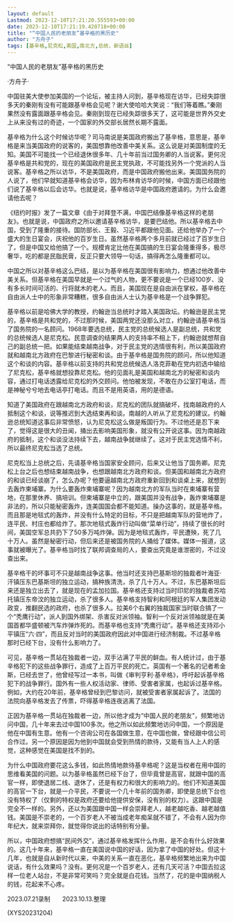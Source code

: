 ```yaml
---
layout: default
Lastmod: 2023-12-10T17:21:20.555593+00:00
date: 2023-12-10T17:21:19.420718+00:00
title: "“中国人民的老朋友”基辛格的黑历史"
author: "方舟子"
tags: [基辛格,尼克松,美国,南北方,总统，新语丝]
---
```


“中国人民的老朋友”基辛格的黑历史

·方舟子·

中国驻美大使参加美国的一个论坛，被主持人问到，基辛格现在访华，已经失踪很多天的秦刚有没有可能跟基辛格会见呢？谢大使哈哈大笑说：“我们等着瞧。”秦刚果然没有露面跟基辛格会见。秦刚到现在已经失踪很多天了，这可能是世界外交史上从来没有过的奇迹，一个国家的外交部长居然长期不露面。

基辛格为什么这个时候访华呢？司马南说是美国政府搬出了基辛格，意思是，基辛格是来当美国政府的说客的，美国想靠他改善中美关系。这么说是对美国制度的无知。美国不可能找一个已经退休很多年、几十年前当过国务卿的人当说客。更何况基辛格是共和党的，现在的美国政府是民主党执政，不可能找另外一个党派的人当说客。基辛格之所以访华，不是美国政府，而是中国政府搬他出来。美国国务院的人说了，他们早就知道基辛格会访华，因为布林肯访华的时候，中国方面已经跟他们说了基辛格以后会访华。也就是说，基辛格访华是中国政府邀请的。为什么会邀请他去呢？

《纽约时报》发了一篇文章《由于对拜登不满，中国巴结像基辛格这样的老朋友》。也就是说，中国政府之所以邀请基辛格访华，是要巴结他。所以基辛格去中国，受到了隆重的接待。国防部长、王毅、习近平都跟他见面。还给他举办了一个盛大的生日宴会，庆祝他的百岁生日。虽然基辛格两个多月前就已经过了百岁生日了，但是中国又给他搞了一个。规模肯定比他在美国搞的生日宴会隆重得多，极尽奢华，吃的都是民脂民膏，反正只要大领导一句话，搞得再怎么隆重都可以。

中国之所以对基辛格这么巴结，是以为基辛格在美国很有影响力，想通过他改善中美关系。但基辛格在美国早就是一个过气的人物，更不要说是一个已经100岁、没有多长时间可活的、行将就木的老人。而且，美国现在是自由派在掌权，基辛格在自由派人士中的形象非常糟糕，很多自由派人士认为基辛格是一个战争罪犯。

基辛格以前是哈佛大学的教授，约翰逊当总统时才踏入美国政坛。约翰逊是民主党的，基辛格是共和党的，不过那时候，美国两党还没那么对立，约翰逊请基辛格当了国务院的一名顾问。1968年要选总统，民主党的总统候选人是副总统，共和党的总统候选人是尼克松。民意调查的结果两人的支持率不相上下，约翰逊就想帮自己的副总统一把。如果能结束越南战争，对于民主党的选情很有利，所以美国政府就和越南北方政府在巴黎进行秘密和谈。由于基辛格是国务院的顾问，所以他知道这个和谈的内容。基辛格以前支持的共和党总统候选人洛克菲勒在党内初选中输给了尼克松，基辛格就想投靠尼克松。他的见面礼是美国和越南北方的秘密和谈内容，通过打电话透露给尼克松的外交顾问。他怕被发现，不敢在办公室打电话，而是神秘兮兮地去电话亭打电话。而且不是用英语，用的是德语。

知道了美国政府在跟越南北方政府和谈，尼克松的团队就搞破坏，找南越政府的人抵制这个和谈，说等推迟到大选结束再和谈。南越的人听从了尼克松的建议。约翰逊总统知道这事后非常愤怒，认为尼克松这么做是叛国行为。不过他还是忍下来了，觉得这是很大的丑闻，捅出去影响美国形象，就没有公开说这事。因为南越政府的抵制，这个和谈没法持续下去，越南战争就继续了。这对于民主党选情不利，所以最终尼克松当选了总统。

尼克松当上总统之后，先请基辛格当国家安全顾问，后来又让他当了国务卿。尼克松上台之后也想结束越南战争，也想跟越南北方政府和谈。但美国和越南北方政府的和谈已经谈崩了，怎么办呢？他要逼越南北方政府重新回到和谈桌上来，就想到去轰炸柬埔寨。为什么要轰炸柬埔寨呢？因为越南北方的军队当时在柬埔寨有营地，在那里休养、搞培训。但柬埔寨是中立的，跟美国并没有战争，轰炸柬埔寨是非法的，所以只能秘密轰炸，连美国国会都不能知道。操办这事的，就是基辛格。而且那是地毯式的轰炸，并没有什么特定的目标，不只是把越南军队的营地炸了，连平民、村庄也都给炸了。那次地毯式轰炸行动叫做“菜单行动”，持续了很长的时间，美国空军总共扔下了50多万吨炸弹。因为是地毯式轰炸，平民遭殃，死了几十万人。虽然是秘密行动，但后来还是被国务院的人捅给了媒体。媒体一报道，这事就被曝光了。基辛格当时找了联邦调查局的人，要查出究竟是谁泄密的，不过没查出来。

基辛格干的坏事可不只是越南战争这事。他当时还支持巴基斯坦的独裁者叶海亚·汗镇压东巴基斯坦的独立运动，搞种族清洗，杀了几十万人。不过，东巴基斯坦后来还是独立出去了，就是现在的孟加拉国。基辛格还支持过当时印尼的独裁者苏哈托镇压东帝汶的独立运动，杀了很多人。基辛格支持智利和阿根廷的军人集团发动政变，推翻民选的政府，也杀了很多人。拉美6个右翼的独裁国家当时联合搞了一个“秃鹰行动”，派人到国外绑架、杀害反对派领袖。智利一个反对派领袖就是在美国首都华盛顿被汽车炸弹炸死的。而基辛格也支持“秃鹰行动”。基辛格还支持邓小平镇压“六·四”，而且反对当时的美国政府因此对中国进行经济制裁。不过基辛格那时已经下台，没有什么影响力了。

可见，基辛格一贯站在独裁者一边，双手沾满了平民的鲜血。有人统计过，由于基辛格犯下的这些战争罪行，造成了上百万平民的死亡。英国有一个著名的记者希金斯，已经去世了，他曾经写过一本书，叫做《审判亨利·基辛格》，呼吁起诉基辛格犯下的战争罪行。国外有一些人权活动家、律师、受害者家属，也起诉过基辛格。例如，大约在20年前，基辛格曾经到巴黎访问，就被受害者家属起诉了。法国的法院向基辛格发去了传票，吓得基辛格连夜逃离了法国。

正因为基辛格一贯站在独裁者一边，所以他才成为“中国人民的老朋友”，频繁地访问中国，几十年来去过中国100多次。他之所以如此频繁地访问中国，一个原因是他在中国有生意。他有一个咨询公司在各国做生意，在中国也做，曾经跟中信公司合作过。另一个原因是因为他到中国就会受到热情的款待，又能有当人上人的感觉，这种感觉在美国是找不到的。

为什么中国政府要花这么多钱，如此热情地款待基辛格呢？这是当权者在用中国的思维看美国的问题。以为基辛格虽然已经下台了，但毕竟曾是高官，就跟中国的高官一样，即使退居二线、退休了，还是有权力和很大的影响力的。他们不知道美国的高官一下台，就是一介平民，不要说一个几十年前的国务卿，即使是总统下台也没有特权了（仅剩的特权是政府还要给他提供安保，没有别的权力）。这跟中国是完全不一样的。另外，还以为美国跟中国一样会崇拜老人，越老越吃香、越老越值钱。美国是不崇老的，一个百岁老人不被当成老年痴呆就不错了，不会有人因为你年纪大，就来崇拜你，就觉得你说出的话特别有分量。

所以，中国政府想搞“民间外交”，通过基辛格发挥什么作用，是不会有什么好效果的。这几十年来，基辛格一直在美国说中国的好话，因为拿了中国的好处。但这十几年，也就是自从新时代以来，中美的关系一直在恶化，基辛格频繁地出来为中国说话，有什么效果吗？没有。更何况是一个百岁老人，还有几天可活？中国去拉这样一位老人站台，不是非常可笑吗？完全就是白花钱。当然了，花的是中国纳税人的钱，花起来不心疼。

2023.07.21录制　　2023.10.13.整理

(XYS20231204)

